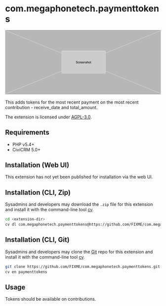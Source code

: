 # com.megaphonetech.paymenttokens

![Screenshot](/images/screenshot.png)

This adds tokens for the most recent payment on the most recent contribution - receive_date and total_amount.

The extension is licensed under [AGPL-3.0](LICENSE.txt).

## Requirements

* PHP v5.4+
* CiviCRM 5.0+

## Installation (Web UI)

This extension has not yet been published for installation via the web UI.

## Installation (CLI, Zip)

Sysadmins and developers may download the `.zip` file for this extension and
install it with the command-line tool [cv](https://github.com/civicrm/cv).

```bash
cd <extension-dir>
cv dl com.megaphonetech.paymenttokens@https://github.com/FIXME/com.megaphonetech.paymenttokens/archive/master.zip
```

## Installation (CLI, Git)

Sysadmins and developers may clone the [Git](https://en.wikipedia.org/wiki/Git) repo for this extension and
install it with the command-line tool [cv](https://github.com/civicrm/cv).

```bash
git clone https://github.com/FIXME/com.megaphonetech.paymenttokens.git
cv en paymenttokens
```

## Usage

Tokens should be available on contributions.
